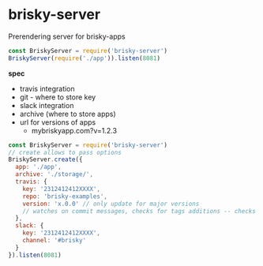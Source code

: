 # brisky-server
Prerendering server for brisky-apps

```javascript
const BriskyServer = require('brisky-server')
BriskyServer(require('./app')).listen(8081)
```


**spec**
- travis integration
- git - where to store key
- slack integration
- archive (where to store apps)
- url for versions of apps 
  - mybriskyapp.com?v=1.2.3

```javascript
const BriskyServer = require('brisky-server')
// create allows to pass options
BriskyServer.create({
  app: './app',
  archive: './storage/',
  travis: {
    key: '2312412412XXXX',
    repo: 'brisky-examples',
    version: 'x.0.0' // only update for major versions 
    // watches on commit messages, checks for tags additions -- checks if a commit message has a tag
  },
  slack: {
    key: '2312412412XXXX',
    channel: '#brisky'
  }
}).listen(8081)
```
